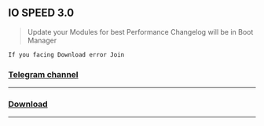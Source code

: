 ## IO SPEED 3.0 
> Update your Modules for best Performance
> Changelog will be in Boot Manager

`If you facing Download error Join `
### [Telegram channel](https://t.me/jonjeexee)

---

### [Download](https://adlinkfly.in/IO_SPEED_3_0)

---
